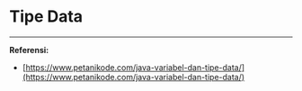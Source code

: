 # Tipe Data

---
**Referensi:**
- [https://www.petanikode.com/java-variabel-dan-tipe-data/](https://www.petanikode.com/java-variabel-dan-tipe-data/)